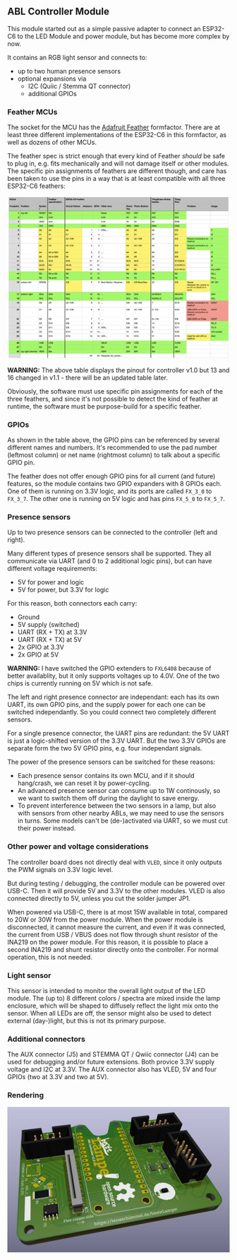 <!--
SPDX-FileCopyrightText: 2024 Lena Schimmel <mail@lenaschimmel.de>
SPDX-License-Identifier: CC-BY-SA-4.0

[besteLampe!](https://lenaschimmel.de/besteLampe!) © 2024 by [Lena Schimmel](mailto:mail@lenaschimmel.de) is licensed under [CC BY-SA 4.0](http://creativecommons.org/licenses/by-sa/4.0/?ref=chooser-v1)
-->
## ABL Controller Module
This module started out as a simple passive adapter to connect an ESP32-C6 to the LED Module and power module, but has become more complex by now.

It contains an RGB light sensor and connects to:
 - up to two human presence sensors
 - optional expansions via
   - I2C (Quiic / Stemma QT connector)
   - additional GPIOs

### Feather MCUs
The socket for the MCU has the [Adafruit Feather](https://learn.adafruit.com/adafruit-feather/overview) formfactor. There are at least three different implementations of the ESP32-C6 in this formfactor, as well as dozens of other MCUs.

The feather spec is strict enough that every kind of Feather *should* be safe to plug in, e.g. fits mechanically and will not damage itself or other modules. The specific pin assignments of feathers are different though, and care has been taken to use the pins in a way that is at least compatible with all three ESP32-C6 feathers:

![Table of pinouts and problems for three ESP32-C6 implementations](./Feather%20Pinput%20Comparision.jpg)

**WARNING:** The above table displays the pinout for controller v1.0 but 13 and 16 changed in v1.1 - there will be an updated table later.

Obviously, the software must use specific pin assignments for each of the three feathers, and since it's not possible to detect the kind of feather at runtime, the software must be purpose-build for a specific feather.

### GPIOs
As shown in the table above, the GPIO pins can be referenced by several different names and numbers. It's recommended to use the pad number (leftmost column) or net name (rightmost column) to talk about a specific GPIO pin.

The feather does not offer enough GPIO pins for all current (and future) features, so the module contains two GPIO expanders with 8 GPIOs each. One of them is running on 3.3V logic, and its ports are called `FX_3_0` to  `FX_3_7`. The other one is running on 5V logic and has pins `FX_5_0` to  `FX_5_7`.

### Presence sensors
Up to two presence sensors can be connected to the controller (left and right).

Many different types of presence sensors shall be supported. They all communicate via UART (and 0 to 2 additional logic pins), but can have different voltage requirements:
 - 5V for power and logic
 - 5V for power, but 3.3V for logic

For this reason, both connectors each carry:
 - Ground
 - 5V supply (switched)
 - UART (RX + TX) at 3.3V
 - UART (RX + TX) at 5V
 - 2x GPIO at 3.3V
 - 2x GPIO at 5V

**WARNING:** I have switched the GPIO extenders to `FXL6408` because of better availablity, but it only supports voltages up to 4.0V. One of the two chips is currently running on 5V which is not safe.

The left and right presence connector are independant: each has its own UART, its own GPIO pins, and the supply power for each one can be switched independantly. So you could connect two completely different sensors.

For a single presence connector, the UART pins are redundant: the 5V UART is just a logic-shifted version of the 3.3V UART. But the two 3.3V GPIOs are separate form the two 5V GPIO pins, e.g. four independant signals.

The power of the presence sensors can be switched for these reasons:
 - Each presence sensor contains its own MCU, and if it should hang/crash, we can reset it by power-cycling.
 - An advanced presence sensor can consume up to 1W continously, so we want to switch them off during the daylight to save energy.
 - To prevent interference between the two sensors in a lamp, but also with sensors from other nearby ABLs, we may need to use the sensors in turns. Some models can't be (de-)activated via UART, so we must cut their power instead.

### Other power and voltage considerations
The controller board does not directly deal with `VLED`, since it only outputs the PWM signals on 3.3V logic level.

But during testing / debugging, the controller module can be powered over USB-C. Then it will provide 5V and 3.3V to the other modules. VLED is also connected directly to 5V, unless you cut the solder jumper JP1.

When powered via USB-C, there is at most 15W available in total, compared to 20W or 30W from the power module. When the power module is disconnected, it cannot measure the current, and even if it was connected, the current from USB / VBUS does not flow through shunt resistor of the INA219 on the power module. For this reason, it is possible to place a second INA219 and shunt resistor directly onto the controller. For normal operation, this is not needed.

### Light sensor
This sensor is intended to monitor the overall light output of the LED module. The (up to) 8 different colors / spectra are mixed inside the lamp enclosure, which will be shaped to diffusely reflect the light mix onto the sensor. When all LEDs are off, the sensor might also be used to detect external (day-)light, but this is not its primary purpose.

### Additional connectors
The AUX connector (J5) and STEMMA QT / Qwiic connector (J4) can be used for debugging and/or future extensions. Both provice 3.3V supply voltage and I2C at 3.3V. The AUX connector also has VLED, 5V and four GPIOs (two at 3.3V and two at 5V).

### Rendering
![KiCad rendering of the PCB, as of 2024-10-24](../../../assets/rendering_abl_controller.jpg)